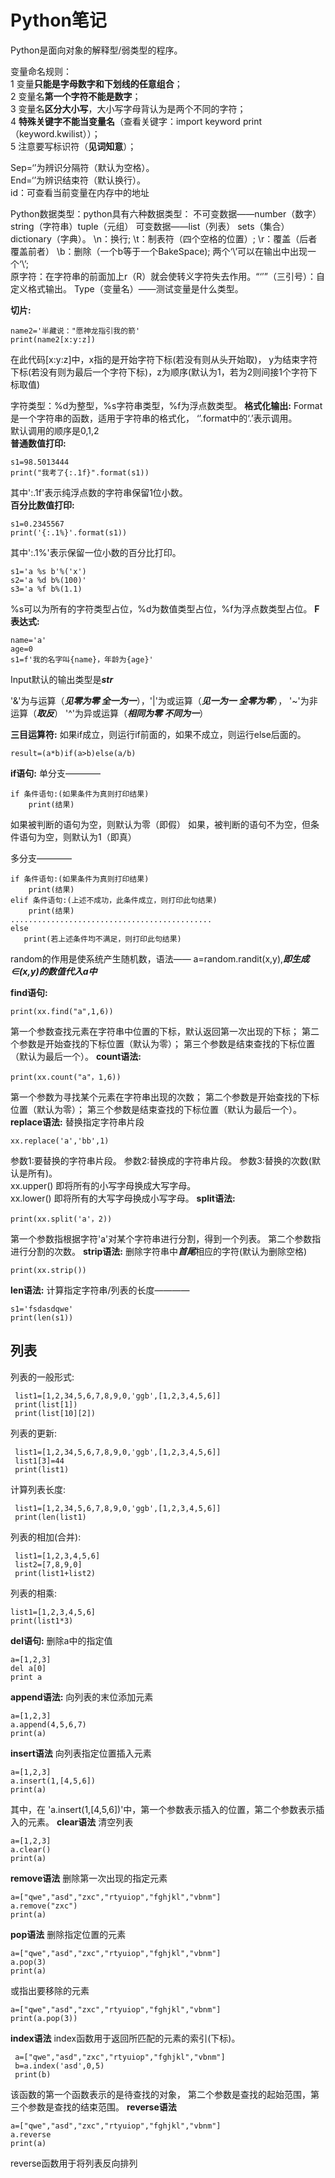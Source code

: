 # Python笔记
Python是面向对象的解释型/弱类型的程序。

变量命名规则：<br>
1 变量**只能是字母数字和下划线的任意组合**；<br>
2 变量名**第一个字符不能是数字**；<br>
3 变量名**区分大小写**，大小写字母背认为是两个不同的字符；<br>
4 **特殊关键字不能当变量名**（查看关键字：import keyword print（keyword.kwilist））；<br>
5 注意要写标识符（**见词知意**）；<br>

Sep=‘’为辨识分隔符（默认为空格）。<br>
End=‘’为辨识结束符（默认换行）。<br>
id：可查看当前变量在内存中的地址<br>

Python数据类型：python具有六种数据类型： 不可变数据——number（数字） string（字符串）tuple（元组） 
可变数据——list（列表） sets（集合） dictionary（字典）。
\n：换行;  \t：制表符（四个空格的位置）;  \r：覆盖（后者覆盖前者） \b：删除（一个b等于一个BakeSpace); 
两个‘\\’可以在输出中出现一个‘\’; <br>原字符：在字符串的前面加上r（R）就会使转义字符失去作用。“‘’”（三引号）：自定义格式输出。
Type（变量名）——测试变量是什么类型。<br>

**切片:**

    name2='半藏说："愿神龙指引我的箭'
    print(name2[x:y:z])
在此代码[x:y:z]中，x指的是开始字符下标(若没有则从头开始取)，
y为结束字符下标(若没有则为最后一个字符下标)，z为顺序(默认为1，若为2则间接1个字符下标取值)

字符类型：%d为整型，%s字符串类型，%f为浮点数类型。
**格式化输出:**
Format是一个字符串的函数，适用于字符串的格式化， ‘’.format中的‘.’表示调用。<br>
默认调用的顺序是0,1,2<br>
**普通数值打印:**

    s1=98.5013444
    print("我考了{:.1f}".format(s1))
其中':.1f'表示纯浮点数的字符串保留1位小数。   
**百分比数值打印:**

    s1=0.2345567
    print('{:.1%}'.format(s1))
其中':.1%'表示保留一位小数的百分比打印。

    s1='a %s b'%('x')  
    s2='a %d b%(100)'
    s3='a %f b%(1.1)
%s可以为所有的字符类型占位，%d为数值类型占位，%f为浮点数类型占位。
 **F表达式:**
     
    name='a'
    age=0
    s1=f'我的名字叫{name}，年龄为{age}'
Input默认的输出类型是***str***

'&'为与运算（***见零为零 全一为一***），'|'为或运算（***见一为一 全零为零***），
'~'为非运算（***取反***） '^'为异或运算（***相同为零 不同为一***）

**三目运算符:**
如果if成立，则运行if前面的，如果不成立，则运行else后面的。        

    result=(a*b)if(a>b)else(a/b)
**if语句:**
单分支————

    if 条件语句:(如果条件为真则打印结果)
        print(结果)
 如果被判断的语句为空，则默认为零（即假）
 如果，被判断的语句不为空，但条件语句为空，则默认为1（即真）

多分支————
   
    if 条件语句:(如果条件为真则打印结果)
        print(结果)
    elif 条件语句:(上述不成功，此条件成立，则打印此句结果)
        print(结果)
    .............................................
    else 
       print(若上述条件均不满足，则打印此句结果)
random的作用是使系统产生随机数，语法——
a=random.randit(x,y),***即生成∈(x,y)的数值代入a中***

**find语句:**

    print(xx.find("a",1,6))
第一个参数查找元素在字符串中位置的下标，默认返回第一次出现的下标；
第二个参数是开始查找的下标位置（默认为零）；
第三个参数是结束查找的下标位置（默认为最后一个）。
**count语法:**

    print(xx.count("a"，1,6)) 
第一个参数为寻找某个元素在字符串出现的次数； 
第二个参数是开始查找的下标位置（默认为零）；
第三个参数是结束查找的下标位置（默认为最后一个）。
**replace语法:**
替换指定字符串片段      

    xx.replace('a','bb',1)
参数1:要替换的字符串片段。
参数2:替换成的字符串片段。
参数3:替换的次数(默认是所有)。   
xx.upper() 即将所有的小写字母换成大写字母。   
xx.lower() 即将所有的大写字母换成小写字母。
**split语法:**
   
    print(xx.split('a'，2))
第一个参数指根据字符'a'对某个字符串进行分割，得到一个列表。
第二个参数指进行分割的次数。
**strip语法:**
删除字符串中***首尾***相应的字符(默认为删除空格)

    print(xx.strip())
**len语法:**
 计算指定字符串/列表的长度————

    s1='fsdasdqwe'
    print(len(s1))
## 列表
 列表的一般形式:

     list1=[1,2,34,5,6,7,8,9,0,'ggb',[1,2,3,4,5,6]]
     print(list[1])
     print(list[10][2])
列表的更新:

     list1=[1,2,34,5,6,7,8,9,0,'ggb',[1,2,3,4,5,6]]
     list1[3]=44
     print(list1)
计算列表长度:

     list1=[1,2,34,5,6,7,8,9,0,'ggb',[1,2,3,4,5,6]]
     print(len(list1)
列表的相加(合并):
    
     list1=[1,2,3,4,5,6]
     list2=[7,8,9,0]
     print(list1+list2)
列表的相乘:

    list1=[1,2,3,4,5,6]
    print(list1*3)

**del语句:**
删除a中的指定值

    a=[1,2,3]
    del a[0]
    print a
**append语法:**
向列表的末位添加元素

    a=[1,2,3]
    a.append(4,5,6,7)
    print(a)
**insert语法**
向列表指定位置插入元素

    a=[1,2,3]
    a.insert(1,[4,5,6])
    print(a)
其中，在 'a.insert(1,[4,5,6])'中，第一个参数表示插入的位置，第二个参数表示插入的元素。
**clear语法**
清空列表

    a=[1,2,3]
    a.clear()
    print(a)
**remove语法**
删除第一次出现的指定元素

    a=["qwe","asd","zxc","rtyuiop","fghjkl","vbnm"]
    a.remove("zxc")
    print(a)
**pop语法**
删除指定位置的元素

    a=["qwe","asd","zxc","rtyuiop","fghjkl","vbnm"]
    a.pop(3)
    print(a)
或指出要移除的元素

    a=["qwe","asd","zxc","rtyuiop","fghjkl","vbnm"]
    print(a.pop(3))
**index语法**
index函数用于返回所匹配的元素的索引(下标)。

     a=["qwe","asd","zxc","rtyuiop","fghjkl","vbnm"]
     b=a.index('asd',0,5)
     print(b)
该函数的第一个函数表示的是待查找的对象，
第二个参数是查找的起始范围，第三个参数是查找的结束范围。
**reverse语法**

    a=["qwe","asd","zxc","rtyuiop","fghjkl","vbnm"]
    a.reverse
    print(a)
reverse函数用于将列表反向排列

